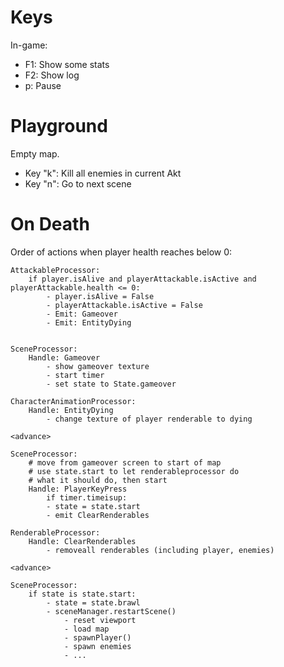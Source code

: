 # Keys

In-game: 

* F1: Show some stats
* F2: Show log
* p: Pause


# Playground

Empty map. 

* Key "k": Kill all enemies in current Akt
* Key "n": Go to next scene


# On Death

Order of actions when player health reaches below 0:

```
AttackableProcessor:
    if player.isAlive and playerAttackable.isActive and playerAttackable.health <= 0:
        - player.isAlive = False
        - playerAttackable.isActive = False
        - Emit: Gameover
        - Emit: EntityDying
        

SceneProcessor:
    Handle: Gameover
        - show gameover texture
        - start timer
        - set state to State.gameover

CharacterAnimationProcessor:
    Handle: EntityDying
        - change texture of player renderable to dying

<advance>

SceneProcessor:
    # move from gameover screen to start of map
    # use state.start to let renderableprocessor do
    # what it should do, then start
    Handle: PlayerKeyPress
        if timer.timeisup:
        - state = state.start
        - emit ClearRenderables

RenderableProcessor:
    Handle: ClearRenderables
        - removeall renderables (including player, enemies)

<advance>

SceneProcessor:
    if state is state.start:
        - state = state.brawl
        - sceneManager.restartScene()
            - reset viewport
            - load map
            - spawnPlayer()
            - spawn enemies
            - ...
```